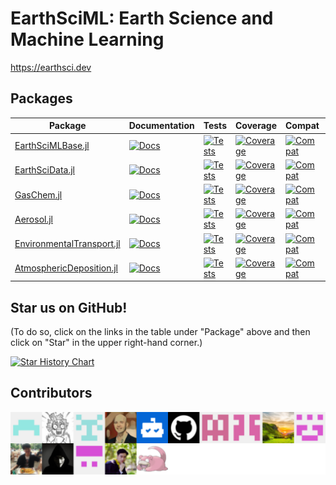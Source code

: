 # EarthSciML: Earth Science and Machine Learning

https://earthsci.dev

## Packages

| Package  | Documentation | Tests | Coverage | Compat | Formatting |
| ------------- | ------------- | ------------- | ------------- | ------------- | ------------- |
| [EarthSciMLBase.jl](https://github.com/EarthSciML/EarthSciMLBase.jl)  | [![Docs](https://img.shields.io/badge/docs-stable-blue.svg)](https://EarthSciML.github.io/EarthSciMLBase.jl/stable)  | [![Tests](https://github.com/EarthSciML/EarthSciMLBase.jl/actions/workflows/Tests.yml/badge.svg?branch=main)](https://github.com/EarthSciML/EarthSciMLBase.jl/actions/workflows/Tests.yml?query=branch%3Amain) | [![Coverage](https://codecov.io/gh/EarthSciML/EarthSciMLBase.jl/branch/main/graph/badge.svg)](https://codecov.io/gh/EarthSciML/EarthSciMLBase.jl) | [![Compat](https://github.com/EarthSciML/EarthSciMLBase.jl/actions/workflows/Downgrade.yml/badge.svg?branch=main)](https://github.com/EarthSciML/EarthSciMLBase.jl/actions/workflows/Downgrade.yml?query=branch%3Amain) | [![Format](https://github.com/EarthSciML/EarthSciMLBase.jl/actions/workflows/FormatCheck.yml/badge.svg?branch=main)](https://github.com/EarthSciML/EarthSciMLBase.jl/actions/workflows/FormatCheck.yml?query=branch%3Amain)
| [EarthSciData.jl](https://github.com/EarthSciML/EarthSciData.jl)  | [![Docs](https://img.shields.io/badge/docs-stable-blue.svg)](https://EarthSciML.github.io/EarthSciData.jl/stable)  | [![Tests](https://github.com/EarthSciML/EarthSciData.jl/actions/workflows/Tests.yml/badge.svg?branch=main)](https://github.com/EarthSciML/EarthSciData.jl/actions/workflows/Tests.yml?query=branch%3Amain) | [![Coverage](https://codecov.io/gh/EarthSciML/EarthSciData.jl/branch/main/graph/badge.svg)](https://codecov.io/gh/EarthSciML/EarthSciData.jl) | [![Compat](https://github.com/EarthSciML/EarthSciData.jl/actions/workflows/Downgrade.yml/badge.svg?branch=main)](https://github.com/EarthSciML/EarthSciData.jl/actions/workflows/Downgrade.yml?query=branch%3Amain) | [![Format](https://github.com/EarthSciML/EarthSciData.jl/actions/workflows/FormatCheck.yml/badge.svg?branch=main)](https://github.com/EarthSciML/EarthSciData.jl/actions/workflows/FormatCheck.yml?query=branch%3Amain)
| [GasChem.jl](https://github.com/EarthSciML/GasChem.jl)  | [![Docs](https://img.shields.io/badge/docs-stable-blue.svg)](https://EarthSciML.github.io/GasChem.jl/stable)  | [![Tests](https://github.com/EarthSciML/GasChem.jl/actions/workflows/Tests.yml/badge.svg?branch=main)](https://github.com/EarthSciML/GasChem.jl/actions/workflows/Tests.yml?query=branch%3Amain) | [![Coverage](https://codecov.io/gh/EarthSciML/GasChem.jl/branch/main/graph/badge.svg)](https://codecov.io/gh/EarthSciML/GasChem.jl) | [![Compat](https://github.com/EarthSciML/GasChem.jl/actions/workflows/Downgrade.yml/badge.svg?branch=main)](https://github.com/EarthSciML/GasChem.jl/actions/workflows/Downgrade.yml?query=branch%3Amain) | [![Format](https://github.com/EarthSciML/GasChem.jl/actions/workflows/FormatCheck.yml/badge.svg?branch=main)](https://github.com/EarthSciML/GasChem.jl/actions/workflows/FormatCheck.yml?query=branch%3Amain)
| [Aerosol.jl](https://github.com/EarthSciML/Aerosol.jl)  | [![Docs](https://img.shields.io/badge/docs-stable-blue.svg)](https://EarthSciML.github.io/Aerosol.jl/stable)  | [![Tests](https://github.com/EarthSciML/Aerosol.jl/actions/workflows/Tests.yml/badge.svg?branch=main)](https://github.com/EarthSciML/Aerosol.jl/actions/workflows/Tests.yml?query=branch%3Amain) | [![Coverage](https://codecov.io/gh/EarthSciML/Aerosol.jl/branch/main/graph/badge.svg)](https://codecov.io/gh/EarthSciML/Aerosol.jl) | [![Compat](https://github.com/EarthSciML/Aerosol.jl/actions/workflows/Downgrade.yml/badge.svg?branch=main)](https://github.com/EarthSciML/Aerosol.jl/actions/workflows/Downgrade.yml?query=branch%3Amain) | [![Format](https://github.com/EarthSciML/Aerosol.jl/actions/workflows/FormatCheck.yml/badge.svg?branch=main)](https://github.com/EarthSciML/Aerosol.jl/actions/workflows/FormatCheck.yml?query=branch%3Amain)
| [EnvironmentalTransport.jl](https://github.com/EarthSciML/EnvironmentalTransport.jl)  | [![Docs](https://img.shields.io/badge/docs-stable-blue.svg)](https://EarthSciML.github.io/EnvironmentalTransport.jl/stable)  | [![Tests](https://github.com/EarthSciML/EnvironmentalTransport.jl/actions/workflows/Tests.yml/badge.svg?branch=main)](https://github.com/EarthSciML/EnvironmentalTransport.jl/actions/workflows/Tests.yml?query=branch%3Amain) | [![Coverage](https://codecov.io/gh/EarthSciML/EnvironmentalTransport.jl/branch/main/graph/badge.svg)](https://codecov.io/gh/EarthSciML/EnvironmentalTransport.jl) | [![Compat](https://github.com/EarthSciML/EnvironmentalTransport.jl/actions/workflows/Downgrade.yml/badge.svg?branch=main)](https://github.com/EarthSciML/EnvironmentalTransport.jl/actions/workflows/Downgrade.yml?query=branch%3Amain) | [![Format](https://github.com/EarthSciML/EnvironmentalTransport.jl/actions/workflows/FormatCheck.yml/badge.svg?branch=main)](https://github.com/EarthSciML/EnvironmentalTransport.jl/actions/workflows/FormatCheck.yml?query=branch%3Amain)
| [AtmosphericDeposition.jl](https://github.com/EarthSciML/AtmosphericDeposition.jl)  | [![Docs](https://img.shields.io/badge/docs-stable-blue.svg)](https://EarthSciML.github.io/AtmosphericDeposition.jl/stable)  | [![Tests](https://github.com/EarthSciML/AtmosphericDeposition.jl/actions/workflows/Tests.yml/badge.svg?branch=main)](https://github.com/EarthSciML/AtmosphericDeposition.jl/actions/workflows/Tests.yml?query=branch%3Amain) | [![Coverage](https://codecov.io/gh/EarthSciML/AtmosphericDeposition.jl/branch/main/graph/badge.svg)](https://codecov.io/gh/EarthSciML/AtmosphericDeposition.jl) | [![Compat](https://github.com/EarthSciML/AtmosphericDeposition.jl/actions/workflows/Downgrade.yml/badge.svg?branch=main)](https://github.com/EarthSciML/AtmosphericDeposition.jl/actions/workflows/Downgrade.yml?query=branch%3Amain) | [![Format](https://github.com/EarthSciML/AtmosphericDeposition.jl/actions/workflows/FormatCheck.yml/badge.svg?branch=main)](https://github.com/EarthSciML/AtmosphericDeposition.jl/actions/workflows/FormatCheck.yml?query=branch%3Amain)

## Star us on GitHub!
(To do so, click on the links in the table under "Package" above and then click on "Star" in the upper right-hand corner.)

[![Star History Chart](https://api.star-history.com/svg?repos=EarthSciML/EarthSciMLBase.jl,EarthSciML/EarthSciMLData.jl,EarthSciML/GasChem.jl,EarthSciML/EnvironmentalTransport.jl,EarthSciML/Aerosol.jl,EarthSciML/AtmosphericDeposition.jl)](https://www.star-history.com/#EarthSciML/EarthSciMLBase.jl&EarthSciML/EarthSciMLData.jl&EarthSciML/GasChem.jl&EarthSciML/EnvironmentalTransport.jl&EarthSciML/Aerosol.jl&EarthSciML/AtmosphericDeposition.jl)

## Contributors

![Contributors](contributors.svg)